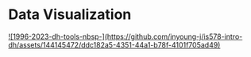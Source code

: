 # Data Visualization
<a href="https://datawrapper.dwcdn.net/NMdoh/1/">
![1996-2023-dh-tools-nbsp-](https://github.com/inyoung-j/is578-intro-dh/assets/144145472/ddc182a5-4351-44a1-b78f-4101f705ad49)</a>